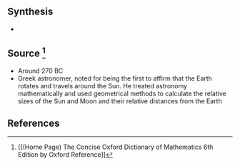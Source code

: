 ## Synthesis
- 
## Source [^1]
- Around 270 BC
- Greek astronomer, noted for being the first to affirm that the Earth rotates and travels around the Sun. He treated astronomy mathematically and used geometrical methods to calculate the relative sizes of the Sun and Moon and their relative distances from the Earth
## References

[^1]: [[(Home Page) The Concise Oxford Dictionary of Mathematics 6th Edition by Oxford Reference]]
